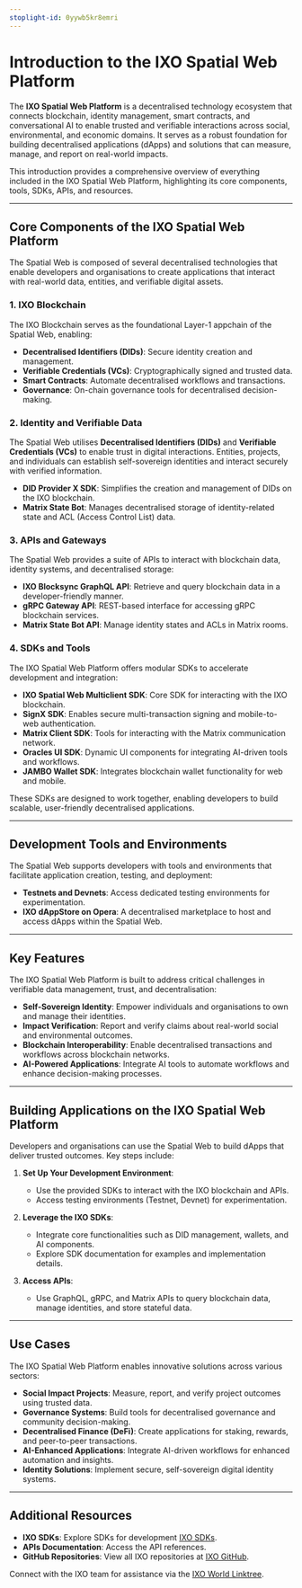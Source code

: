 ```yaml
---
stoplight-id: 0yywb5kr8emri
---
```


# Introduction to the IXO Spatial Web Platform

The **IXO Spatial Web Platform** is a decentralised technology ecosystem that connects blockchain, identity management, smart contracts, and conversational AI to enable trusted and verifiable interactions across social, environmental, and economic domains. It serves as a robust foundation for building decentralised applications (dApps) and solutions that can measure, manage, and report on real-world impacts.

This introduction provides a comprehensive overview of everything included in the IXO Spatial Web Platform, highlighting its core components, tools, SDKs, APIs, and resources.

---

## Core Components of the IXO Spatial Web Platform

The Spatial Web is composed of several decentralised technologies that enable developers and organisations to create applications that interact with real-world data, entities, and verifiable digital assets.

### 1. IXO Blockchain
The IXO Blockchain serves as the foundational Layer-1 appchain of the Spatial Web, enabling:
- **Decentralised Identifiers (DIDs)**: Secure identity creation and management.
- **Verifiable Credentials (VCs)**: Cryptographically signed and trusted data.
- **Smart Contracts**: Automate decentralised workflows and transactions.
- **Governance**: On-chain governance tools for decentralised decision-making.

### 2. Identity and Verifiable Data
The Spatial Web utilises **Decentralised Identifiers (DIDs)** and **Verifiable Credentials (VCs)** to enable trust in digital interactions. Entities, projects, and individuals can establish self-sovereign identities and interact securely with verified information.

- **DID Provider X SDK**: Simplifies the creation and management of DIDs on the IXO blockchain.
- **Matrix State Bot**: Manages decentralised storage of identity-related state and ACL (Access Control List) data.

### 3. APIs and Gateways
The Spatial Web provides a suite of APIs to interact with blockchain data, identity systems, and decentralised storage:
- **IXO Blocksync GraphQL API**: Retrieve and query blockchain data in a developer-friendly manner.
- **gRPC Gateway API**: REST-based interface for accessing gRPC blockchain services.
- **Matrix State Bot API**: Manage identity states and ACLs in Matrix rooms.

### 4. SDKs and Tools
The IXO Spatial Web Platform offers modular SDKs to accelerate development and integration:
- **IXO Spatial Web Multiclient SDK**: Core SDK for interacting with the IXO blockchain.
- **SignX SDK**: Enables secure multi-transaction signing and mobile-to-web authentication.
- **Matrix Client SDK**: Tools for interacting with the Matrix communication network.
- **Oracles UI SDK**: Dynamic UI components for integrating AI-driven tools and workflows.
- **JAMBO Wallet SDK**: Integrates blockchain wallet functionality for web and mobile.

These SDKs are designed to work together, enabling developers to build scalable, user-friendly decentralised applications.

---

## Development Tools and Environments

The Spatial Web supports developers with tools and environments that facilitate application creation, testing, and deployment:

- **Testnets and Devnets**: Access dedicated testing environments for experimentation.
- **IXO dAppStore on Opera**: A decentralised marketplace to host and access dApps within the Spatial Web.

---

## Key Features

The IXO Spatial Web Platform is built to address critical challenges in verifiable data management, trust, and decentralisation:

- **Self-Sovereign Identity**: Empower individuals and organisations to own and manage their identities.
- **Impact Verification**: Report and verify claims about real-world social and environmental outcomes.
- **Blockchain Interoperability**: Enable decentralised transactions and workflows across blockchain networks.
- **AI-Powered Applications**: Integrate AI tools to automate workflows and enhance decision-making processes.

---

## Building Applications on the IXO Spatial Web Platform

Developers and organisations can use the Spatial Web to build dApps that deliver trusted outcomes. Key steps include:

1. **Set Up Your Development Environment**:
   - Use the provided SDKs to interact with the IXO blockchain and APIs.
   - Access testing environments (Testnet, Devnet) for experimentation.

2. **Leverage the IXO SDKs**:
   - Integrate core functionalities such as DID management, wallets, and AI components.
   - Explore SDK documentation for examples and implementation details.

3. **Access APIs**:
   - Use GraphQL, gRPC, and Matrix APIs to query blockchain data, manage identities, and store stateful data.

---

## Use Cases

The IXO Spatial Web Platform enables innovative solutions across various sectors:

- **Social Impact Projects**: Measure, report, and verify project outcomes using trusted data.
- **Governance Systems**: Build tools for decentralised governance and community decision-making.
- **Decentralised Finance (DeFi)**: Create applications for staking, rewards, and peer-to-peer transactions.
- **AI-Enhanced Applications**: Integrate AI-driven workflows for enhanced automation and insights.
- **Identity Solutions**: Implement secure, self-sovereign digital identity systems.

---

## Additional Resources

- **IXO SDKs**: Explore SDKs for development [IXO SDKs](SDKs/SDKs-Overview.md).
- **APIs Documentation**: Access the API references.
- **GitHub Repositories**: View all IXO repositories at [IXO GitHub](https://github.com/ixofoundation).

Connect with the IXO team for assistance via the [IXO World Linktree](https://linktr.ee/ixo_world).

